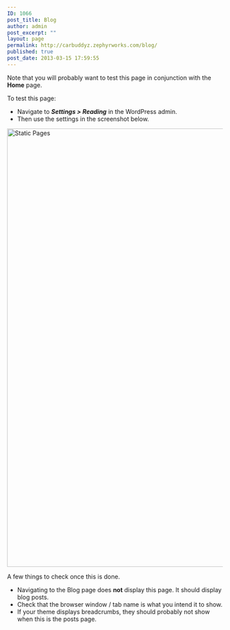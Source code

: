 ```yaml
---
ID: 1066
post_title: Blog
author: admin
post_excerpt: ""
layout: page
permalink: http://carbuddyz.zephyrworks.com/blog/
published: true
post_date: 2013-03-15 17:59:55
---
```

Note that you will probably want to test this page in conjunction with the <strong>Home</strong> page.

To test this page:
<ul>
	<li>Navigate to <strong><em>Settings &gt; Reading</em></strong> in the WordPress admin.</li>
	<li>Then use the settings in the screenshot below.</li>
</ul>
<img class="alignnone size-full wp-image-1071" alt="Static Pages" src="http://wptest.io/demo/wp-content/uploads/sites/2/2013/03/static-pages.png" width="1390" height="1022" />

A few things to check once this is done.
<ul>
	<li>Navigating to the Blog page does <strong>not</strong> display this page. It should display blog posts.</li>
	<li>Check that the browser window / tab name is what you intend it to show.</li>
	<li>If your theme displays breadcrumbs, they should probably not show when this is the posts page.</li>
</ul>